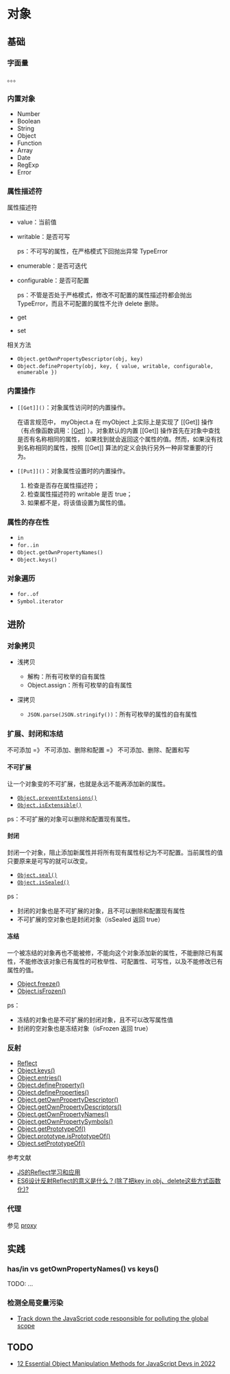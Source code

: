 # 对象

## 基础

### 字面量

。。。

### 内置对象

- Number
- Boolean
- String
- Object
- Function
- Array
- Date
- RegExp
- Error

### 属性描述符

属性描述符

- value：当前值
- writable：是否可写

    ps：不可写的属性，在严格模式下回抛出异常 TypeError

- enumerable：是否可迭代
- configurable：是否可配置

    ps：不管是否处于严格模式，修改不可配置的属性描述符都会抛出 TypeError，而且不可配置的属性不允许 delete 删除。

- get
- set

相关方法

- `Object.getOwnPropertyDescriptor(obj, key)`
- `Object.defineProperty(obj, key, { value, writable, configurable, enumerable })`

### 内置操作

- `[[Get]]()`：对象属性访问时的内置操作。

    在语言规范中， myObject.a 在 myObject 上实际上是实现了 [[Get]] 操作（有点像函数调用：[[Get]]() ）。对象默认的内置 [[Get]] 操作首先在对象中查找是否有名称相同的属性， 如果找到就会返回这个属性的值。然而，如果没有找到名称相同的属性，按照 [[Get]] 算法的定义会执行另外一种非常重要的行为。

- `[[Put]]()`：对象属性设置时的内置操作。

    1. 检查是否存在属性描述符；
    2. 检查属性描述符的 writable 是否 true；
    3. 如果都不是，将该值设置为属性的值。

### 属性的存在性

- `in`
- `for..in`
- `Object.getOwnPropertyNames()`
- `Object.keys()`

### 对象遍历

- `for..of`
- `Symbol.iterator`

## 进阶

### 对象拷贝

- 浅拷贝

    - 解构：所有可枚举的自有属性
    - Object.assign：所有可枚举的自有属性

- 深拷贝

    - `JSON.parse(JSON.stringify())`：所有可枚举的属性的自有属性

### 扩展、封闭和冻结

不可添加 =》 不可添加、删除和配置 =》 不可添加、删除、配置和写

#### 不可扩展

让一个对象变的不可扩展，也就是永远不能再添加新的属性。

- [`Object.preventExtensions()`](https://developer.mozilla.org/zh-CN/docs/Web/JavaScript/Reference/Global_Objects/Object/preventExtensions)
- [`Object.isExtensible()`](https://developer.mozilla.org/zh-CN/docs/Web/JavaScript/Reference/Global_Objects/Object/isExtensible)

ps：不可扩展的对象可以删除和配置现有属性。

#### 封闭

封闭一个对象，阻止添加新属性并将所有现有属性标记为不可配置。当前属性的值只要原来是可写的就可以改变。

- [`Object.seal()`](https://developer.mozilla.org/zh-CN/docs/Web/JavaScript/Reference/Global_Objects/Object/seal)
- [`Object.isSealed()`](https://developer.mozilla.org/zh-CN/docs/Web/JavaScript/Reference/Global_Objects/Object/isSealed)

ps：

- 封闭的对象也是不可扩展的对象，且不可以删除和配置现有属性
- 不可扩展的空对象也是封闭对象（isSealed 返回 true）

#### 冻结

一个被冻结的对象再也不能被修，不能向这个对象添加新的属性，不能删除已有属性，不能修改该对象已有属性的可枚举性、可配置性、可写性，以及不能修改已有属性的值。

- [Object.freeze()](https://developer.mozilla.org/zh-CN/docs/Web/JavaScript/Reference/Global_Objects/Object/freeze)
- [Object.isFrozen()](https://developer.mozilla.org/zh-CN/docs/Web/JavaScript/Reference/Global_Objects/Object/isFrozen)

ps：

- 冻结的对象也是不可扩展的封闭对象，且不可以改写属性值
- 封闭的空对象也是冻结对象（isFrozen 返回 true）

### 反射

- [Reflect](https://developer.mozilla.org/zh-CN/docs/Web/JavaScript/Reference/Global_Objects/Reflect)
- [Object.keys()](https://developer.mozilla.org/zh-CN/docs/Web/JavaScript/Reference/Global_Objects/Object/keys)
- [Object.entries()](https://developer.mozilla.org/zh-CN/docs/Web/JavaScript/Reference/Global_Objects/Object/entries)
- [Object.defineProperty()](https://developer.mozilla.org/zh-CN/docs/Web/JavaScript/Reference/Global_Objects/Object/defineProperty)
- [Object.defineProperties()](https://developer.mozilla.org/zh-CN/docs/Web/JavaScript/Reference/Global_Objects/Object/defineProperties)
- [Object.getOwnPropertyDescriptor()](https://developer.mozilla.org/zh-CN/docs/Web/JavaScript/Reference/Global_Objects/Object/getOwnPropertyDescriptor)
- [Object.getOwnPropertyDescriptors()](https://developer.mozilla.org/zh-CN/docs/Web/JavaScript/Reference/Global_Objects/Object/getOwnPropertyDescriptors)
- [Object.getOwnPropertyNames()](https://developer.mozilla.org/zh-CN/docs/Web/JavaScript/Reference/Global_Objects/Object/getOwnPropertyNames)
- [Object.getOwnPropertySymbols()](https://developer.mozilla.org/zh-CN/docs/Web/JavaScript/Reference/Global_Objects/Object/getOwnPropertySymbols)
- [Object.getPrototypeOf()](https://developer.mozilla.org/zh-CN/docs/Web/JavaScript/Reference/Global_Objects/Object/GetPrototypeOf)
- [Object.prototype.isPrototypeOf()](https://developer.mozilla.org/zh-CN/docs/Web/JavaScript/Reference/Global_Objects/Object/isPrototypeOf)
- [Object.setPrototypeOf()](https://developer.mozilla.org/zh-CN/docs/Web/JavaScript/Reference/Global_Objects/Object/setPrototypeOf)

参考文献

- [JS的Reflect学习和应用](https://zhuanlan.zhihu.com/p/92700557)
- [ES6设计反射Reflect的意义是什么？(除了把key in obj、delete这些方式函数化)?](https://www.zhihu.com/question/276403215)

### 代理

参见 [proxy](./proxy/README.md)

## 实践

### has/in vs getOwnPropertyNames() vs keys()

TODO: ...

### 检测全局变量污染

- [Track down the JavaScript code responsible for polluting the global scope](https://mmazzarolo.com/blog/2022-02-16-track-down-the-javascript-code-responsible-for-polluting-the-global-scope/)

## TODO

- [12 Essential Object Manipulation Methods for JavaScript Devs in 2022](https://javascript.plainenglish.io/12-essential-object-manipulation-methods-for-javascript-devs-in-2022-f8e66e1b0e9)
